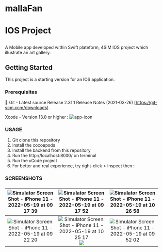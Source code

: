 # mallaFan
# IOS Project 

## 

A Mobile app developed within Swift plateform, 4SIM IOS project which illustrate an art gallery.


## Getting Started

This project is a starting version for an IOS application.

### Prerequisites

🦊 Git - Latest source Release 2.31.1 Release Notes (2021-03-26) [https://git-scm.com/downloads].

 Xcode - Version 13.0 or higher :
![app-icon](https://user-images.githubusercontent.com/49404426/169245524-67fb199b-d8d9-42f4-90df-578132a15895.png)
 

### USAGE

1. Git clone this repository
2. Install the cocoapods
3. Install the backend from this repository 
4. Run the http://localhost:8000/ on terminal
5. Run the xCode project
6. For better and real experience, try right-click > Inspect then : 

### SCREENSHOTS


###
![Simulator Screen Shot - iPhone 11 - 2022-05-19 at 09 17 39](https://user-images.githubusercontent.com/49404426/169246695-71b65c7e-0a1a-486d-b072-4f0ccf48065a.png)           |  ![Simulator Screen Shot - iPhone 11 - 2022-05-19 at 09 17 52](https://user-images.githubusercontent.com/49404426/169246736-06f8a7db-968a-4968-981b-98213bd6fcc2.png)          |![Simulator Screen Shot - iPhone 11 - 2022-05-19 at 10 26 58](https://user-images.githubusercontent.com/49404426/169261035-4c5bdbd0-4099-47e3-ad5a-574db4ab1d85.png)
:-------------------------:|:-------------------------:|:-------------------------:
![Simulator Screen Shot - iPhone 11 - 2022-05-19 at 09 22 20](https://user-images.githubusercontent.com/49404426/169247655-60e7609f-83c7-44b5-9fe8-8704ecc86944.png)  |![Simulator Screen Shot - iPhone 11 - 2022-05-19 at 10 25 17](https://user-images.githubusercontent.com/49404426/169260659-9824e117-5b12-4578-9244-ea2e79c13a6e.png)  ![](https://...Ocean.png)  | ![Simulator Screen Shot - iPhone 11 - 2022-05-19 at 09 52 02](https://user-images.githubusercontent.com/49404426/169253764-2e75f0ac-9c10-46c4-813c-9cefde2a1dc6.png)












